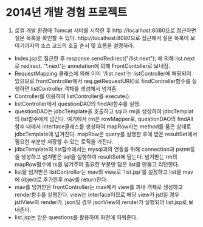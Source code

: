 2014년 개발 경험 프로젝트
=========

1. 로컬 개발 환경에 Tomcat 서버를 시작한 후 http://localhost:8080으로 접근하면 질문 목록을 확인할 수 있다. http://localhost:8080으로 접근해서 질문 목록이 보이기까지의 소스 코드의 호출 순서 및 흐름을 설명하라.

- Index.jsp로 접근한 후 response.sendRedirect("/list.next"); 에 의해 list.next로 redirect.
'*.next'는 annotation에 의해 FrontContoller로 보내짐.
- RequestMapping 클래스에 의해 이미 '/list.next'는 listController에 매핑되어 있으므로 frontController에서 req.getRequestURI()로 findController함수를 실행하면 listController 객체를 생성해서 넘겨줌.
- Controller를 이용하여 listController를 execute().
- listController에서 questionDAO의 findAll함수를 실행.
- questionDAO는 jdbcTemplate을 호출하고 sql과 rm을 생성하여 jdbcTemplat의 list함수에게 넘긴다. 여기에서 rm은 rowMapper로, questionDAO의 findAll함수 내에서 interface클래스를 생성하여 mapRow라는 method를 품은 상태로 jdbcTemplate에 넘겨진다. mapRow은 query를 실행한 후에 받은 resultSet에서 필요한 부분만 저장할 수 있는 로직을 가진다.
- jdbcTemplate의 list함수에서는 mysql과의 연동을 위해 connection과 pstmt등을 생성하고 넘겨받은 sql을 실행하여 resultSet에 담는다. 넘겨받는 rm의 mapRow함수에 rs를 넘겨주어 필요한 부분만 담은 list를 만들고 리턴한다.
- list<question>을 넘겨받은 listController는 mav의 view로 'list.jsp'를 설정하고 list<question>을 mav에 object로 추가한후 mav를 return한다. 
- mav를 넘겨받은 frontController는 mav에서 view를 꺼내 객체로 생성하고 render함수를 실행한다. view는 interface이므로 해당 view가 jstl일 경우 jstlView의 render가, json일 경우 jsonView의 render가 실행되어 list.jsp로 보내준다. 
- list.jsp는 받은 questions를 활용하여 화면에 띄워준다.